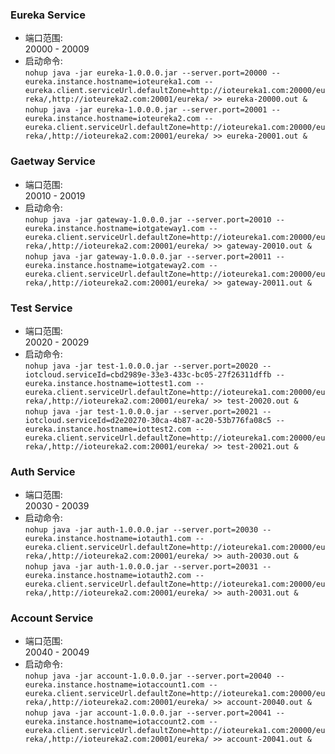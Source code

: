 ### Eureka Service

* 端口范围:<br/>
</t>20000 - 20009
* 启动命令:<br/>
</t>`nohup java -jar eureka-1.0.0.0.jar --server.port=20000 --eureka.instance.hostname=ioteureka1.com --eureka.client.serviceUrl.defaultZone=http://ioteureka1.com:20000/eureka/,http://ioteureka2.com:20001/eureka/ >> eureka-20000.out &`<br/>
</t>`nohup java -jar eureka-1.0.0.0.jar --server.port=20001 --eureka.instance.hostname=ioteureka2.com --eureka.client.serviceUrl.defaultZone=http://ioteureka1.com:20000/eureka/,http://ioteureka2.com:20001/eureka/ >> eureka-20001.out &`

### Gaetway Service

* 端口范围:<br/>
</t>20010 - 20019
* 启动命令:<br/>
</t>`nohup java -jar gateway-1.0.0.0.jar --server.port=20010 --eureka.instance.hostname=iotgateway1.com --eureka.client.serviceUrl.defaultZone=http://ioteureka1.com:20000/eureka/,http://ioteureka2.com:20001/eureka/ >> gateway-20010.out &`<br/>
</t>`nohup java -jar gateway-1.0.0.0.jar --server.port=20011 --eureka.instance.hostname=iotgateway2.com --eureka.client.serviceUrl.defaultZone=http://ioteureka1.com:20000/eureka/,http://ioteureka2.com:20001/eureka/ >> gateway-20011.out &`

### Test Service

* 端口范围:<br/>
</t>20020 - 20029
* 启动命令:<br/>
</t>`nohup java -jar test-1.0.0.0.jar --server.port=20020 --iotcloud.serviceId=cbd2989e-33e3-433c-bc05-27f26311dffb --eureka.instance.hostname=iottest1.com --eureka.client.serviceUrl.defaultZone=http://ioteureka1.com:20000/eureka/,http://ioteureka2.com:20001/eureka/ >> test-20020.out &`<br/>
</t>`nohup java -jar test-1.0.0.0.jar --server.port=20021 --iotcloud.serviceId=d2e20270-30ca-4b87-ac20-53b776fa08c5 --eureka.instance.hostname=iottest2.com --eureka.client.serviceUrl.defaultZone=http://ioteureka1.com:20000/eureka/,http://ioteureka2.com:20001/eureka/ >> test-20021.out &`

### Auth Service

* 端口范围:<br/>
</t>20030 - 20039
* 启动命令:<br/>
</t>`nohup java -jar auth-1.0.0.0.jar --server.port=20030 --eureka.instance.hostname=iotauth1.com --eureka.client.serviceUrl.defaultZone=http://ioteureka1.com:20000/eureka/,http://ioteureka2.com:20001/eureka/ >> auth-20030.out &`<br/>
</t>`nohup java -jar auth-1.0.0.0.jar --server.port=20031 --eureka.instance.hostname=iotauth2.com --eureka.client.serviceUrl.defaultZone=http://ioteureka1.com:20000/eureka/,http://ioteureka2.com:20001/eureka/ >> auth-20031.out &`

### Account Service

* 端口范围:<br/>
</t>20040 - 20049
* 启动命令:<br/>
</t>`nohup java -jar account-1.0.0.0.jar --server.port=20040 --eureka.instance.hostname=iotaccount1.com --eureka.client.serviceUrl.defaultZone=http://ioteureka1.com:20000/eureka/,http://ioteureka2.com:20001/eureka/ >> account-20040.out &`<br/>
</t>`nohup java -jar account-1.0.0.0.jar --server.port=20041 --eureka.instance.hostname=iotaccount2.com --eureka.client.serviceUrl.defaultZone=http://ioteureka1.com:20000/eureka/,http://ioteureka2.com:20001/eureka/ >> account-20041.out &`